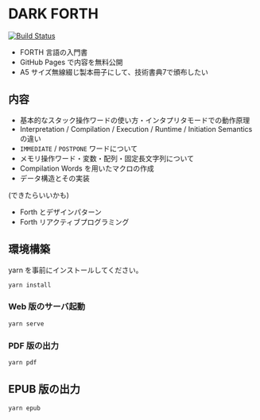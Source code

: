 # DARK FORTH

[![Build Status](https://travis-ci.org/0918nobita/dark-forth.svg?branch=master)](https://travis-ci.org/0918nobita/dark-forth)

- FORTH 言語の入門書
- GitHub Pages で内容を無料公開
- A5 サイズ無線綴じ製本冊子にして、技術書典7で頒布したい

## 内容

- 基本的なスタック操作ワードの使い方・インタプリタモードでの動作原理
- Interpretation / Compilation / Execution / Runtime / Initiation Semantics の違い
- ``IMMEDIATE`` / ``POSTPONE`` ワードについて
- メモリ操作ワード・変数・配列・固定長文字列について
- Compilation Words を用いたマクロの作成
- データ構造とその実装

(できたらいいかも)

- Forth とデザインパターン
- Forth リアクティブプログラミング

## 環境構築

yarn を事前にインストールしてください。

```bash
yarn install
```

### Web 版のサーバ起動

```bash
yarn serve
```

### PDF 版の出力

```bash
yarn pdf
```

## EPUB 版の出力

```bash
yarn epub
```
